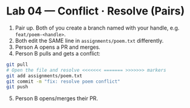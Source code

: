 
# Lab 04 — Conflict · Resolve (Pairs)

1) Pair up. Both of you create a branch named with your handle, e.g. `feat/poem-<handle>`.
2) Both edit the SAME line in `assignments/poem.txt` differently.
3) Person A opens a PR and merges.
4) Person B pulls and gets a conflict:
```bash
git pull
# Open the file and resolve <<<<<<< ======= >>>>>>> markers
git add assignments/poem.txt
git commit -m "fix: resolve poem conflict"
git push
```
5) Person B opens/merges their PR.
